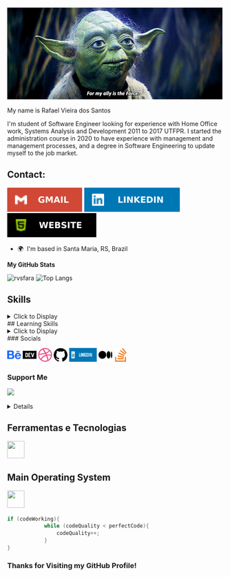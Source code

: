 ![](img/yoda.gif)

My name is Rafael Vieira dos Santos

I'm student of Software Engineer looking for experience with Home Office work,
Systems Analysis and Development 2011 to 2017 UTFPR. I started the
administration course in 2020 to have experience with management and management
processes, and a degree in Software Engineering to update myself to the job
market.
## Contact:
<div>
<a href = "mailto:rvsfara@gmail.com"><img src="badges/gmail.svg"
target="_blank"></a>
<a href="https://www.linkedin.com/in/rvsfara" target="_blank"><img
src="badges/linkedin.svg" target="_blank"></a>
<a href="https://rvsfara.github.io/" target="_blank"><img alt=""
src="badges/website.svg" /></a>
</div>

* 🌍  I'm based in Santa Maria, RS, Brazil

<b>My GitHub Stats</b>

![rvsfara](https://github-readme-streak-stats.herokuapp.com/?user=rvsfara&theme=dark&hide_border=true)
![Top Langs](https://github-readme-stats.vercel.app/api/top-langs/?username=rvsfara&layout=compact&langs_count=10&theme=dark&hide_border=true)

## Skills
<details>
    <summary>Click to Display</summary>

<img src="badges/oracle-colored.svg" width="36" height="36" alt="Oracle" />
<img src="badges/java.svg" width="40" height="40" alt="Java"/>
<img src="badges/c-colored.svg" width="36" height="36" alt="C"/>
<img src="badges/csharp-colored.svg" width="36" height="36" alt="C#" />
<img src="badges/python-colored.svg" width="36" height="36" alt="Python" />
<img src="badges/php-colored.svg" width="36" height="36" alt="PHP" />
<img src="badges/html5-colored.svg" width="36" height="36" alt="HTML5" />
<img src="badges/javascript-colored.svg" width="36" height="36" alt="JavaScript" />
<img src="badges/mysql-colored.svg" width="36" height="36" alt="MySQL" />
<img src="badges/postgresql-colored.svg" width="36" height="36" alt="PostgreSQL" /></a>


</details>
## Learning Skills
<details>
    <summary>Click to Display</summary>

<img src="badges/react-colored.svg" width="36" height="36" alt="React" />
<img src="badges/nextjs-colored.svg" width="36" height="36" alt="NextJs" />
<img src="badges/vuejs-colored.svg" width="36" height="36" alt="Vue" />
<img src="badges/angularjs-colored.svg" width="36" height="36" alt="Angular" />
<img src="badges/jquery-colored.svg" width="36" height="36" alt="JQuery" />
<img src="badges/css3-colored.svg" width="36" height="36" alt="CSS3" />
<img src="badges/bootstrap-colored.svg" width="36" height="36" alt="Bootstrap" />
<img src="badges/nodejs-colored.svg" width="36" height="36" alt="NodeJS" />
<img src="badges/kotlin-colored.svg" width="36" height="36" alt="Kotlin" />
<img src="badges/typescript-colored.svg" width="36" height="36" alt="TypeScript" />


<img src="badges/mongodb-colored.svg" width="36" height="36" alt="MongoDB" />
<img src="badges/firebase-colored.svg" width="36" height="36" alt="Firebase" /></a>
<img src="badges/dot-net-colored.svg" width="36" height="36" alt=".NET" />
<img src="badges/django-colored.svg" width="36" height="36" alt="Django" />
<img src="badges/laravel-colored.svg" width="36" height="36" alt="Laravel" />
<img src="badges/flutter-colored.svg" width="36" height="36" alt="Flutter" />
<img src="badges/figma-colored.svg" width="36" height="36" alt="Figma" />

</details>
### Socials

<a href="https://www.behance.com/rvsfara" target="_blank"> <img src="badges/behance.svg" width="32" height="32" /></a>
<a href="https://www.dev.to/rvsfara" target="_blank" rel="noreferrer"><img src="badges/devdotto.svg" width="32" height="32" /></a>
<a href="https://www.dribbble.com/rvsfara" target="_blank" rel="noreferrer"><img src="badges/dribbble.svg" width="32" height="32" /></a>
<a href="https://www.github.com/rvsfara" target="_blank" rel="noreferrer"><img src="badges/github.svg" width="32" height="32" /></a>
<a href="https://www.linkedin.com/in/rvsfara" target="_blank" rel="noreferrer"><img src="badges/linkedin.svg" width="64" height="32" /></a>
<a href="http://www.medium.com/rvsfara" target="_blank" rel="noreferrer"><img src="badges/medium.svg" width="32" height="32" /></a>
<a href="https://www.stackoverflow.com/users/rvsfara" target="_blank" rel="noreferrer"><img src="badges/stackoverflow.svg" width="32" height="32" /></a>

### Support Me

<a href="https://www.buymeacoffee.com/rvsfara"><img src="https://cdn.buymeacoffee.com/buttons/v2/default-yellow.png" width="200" />

<details>
    <summary>Badges Loading</summary>
Languages

![HTML5](https://img.shields.io/badge/-HTML5-000?style=for-the-badge&logo=html5)
![CSS3](https://img.shields.io/badge/-CSS3-000?style=for-the-badge&logo=css3)
![JavaScript](https://img.shields.io/badge/-JavaScript-000?style=for-the-badge&logo=javascript)
![Markdown](https://img.shields.io/badge/-Markdown-000?style=for-the-badge&logo=markdown)

![Java](https://img.shields.io/badge/-Java-000?style=for-the-badge&logo=java)
![Python](https://img.shields.io/badge/python-3670A0?style=for-the-badge&logo=python&logoColor=ffdd54)
![C](https://img.shields.io/badge/c-000?style=for-the-badge&logo=c&logoColor=white)

JS Framework/Library

![Next JS](https://img.shields.io/badge/-NextJS-000?style=for-the-badge&logo=next.js)
![React](https://img.shields.io/badge/-ReactJS-000?style=for-the-badge&logo=react)
![Angular](https://img.shields.io/badge/-AngularJS-000?style=for-the-badge&logo=angular)

CSS Framework/Library/Pre-processors

![Bootstrap](https://img.shields.io/badge/-Bootstrap-000?style=for-the-badge&logo=bootstrap)


Design/Visual Tools

![Figma](https://img.shields.io/badge/-Figma-000?style=for-the-badge&logo=figma)
![Canva](https://img.shields.io/badge/-Canva-000?style=for-the-badge&logo=canva)
![Penpot](https://img.shields.io/badge/-Penpot-000?style=for-the-badge&logo=penpot)

Database/State
![Firebase](https://img.shields.io/badge/-Firebase-000?style=for-the-badge&logo=firebase)
![MongoDB](https://img.shields.io/badge/-MongoDB-000?style=for-the-badge&logo=mongodb)

Backend

![NodeJS](https://img.shields.io/badge/-NodeJS-000?style=for-the-badge&logo=node.js&logoColor=pink)
![API](https://img.shields.io/badge/-API-000?style=for-the-badge&logo=fastapi)

Web Hosting

![GitHub Pages](https://img.shields.io/badge/-GitHub%20Pages-000?style=for-the-badge&logo=github)

CI/CD

![GitHub Actions](https://img.shields.io/badge/-github%20actions-000?style=for-the-badge&logo=githubactions) https://docs.github.com/pt/actions
![Jenkins](https://img.shields.io/badge/-jenkins-000?style=for-the-badge&logo=jenkins)

Package Manager

![NPM](https://img.shields.io/badge/-NPM-000?style=for-the-badge&logo=npm)
![Yarn](https://img.shields.io/badge/-yarn-000?style=for-the-badge&logo=yarn)

Version Control

![Git](https://img.shields.io/badge/-Git-000?style=for-the-badge&logo=git)
![GitHub](https://img.shields.io/badge/-GitHub-000?style=for-the-badge&logo=github)

![Android Studio](https://img.shields.io/badge/Android%20Studio-3DDC84.svg?style=for-the-badge&logo=android-studio&logoColor=white)
![Visual Studio Code](https://img.shields.io/badge/Visual%20Studio%20Code-0078d7.svg?style=for-the-badge&logo=visual-studio-code&logoColor=white)
![Eclipse](https://img.shields.io/badge/Eclipse.svg?style=for-the-badge&logo=eclipse&logoColor=white)
![NetBeans](https://img.shields.io/badge/NetBeans.svg?style=for-the-badge&logo=netbeans&logoColor=white)



</details>


## Ferramentas e Tecnologias
<img src="https://cdn.jsdelivr.net/gh/devicons/devicon/icons/git/git-original.svg" width="40" height="40"/>

## Main Operating System
<img src="https://cdn.jsdelivr.net/gh/devicons/devicon/icons/linux/linux-original.svg" width="40" height="40"/>

``` java
if (codeWorking){
            while (codeQuality < perfectCode){
                codeQuality++;
            }
}
```

### Thanks for Visiting my GitHub Profile!
